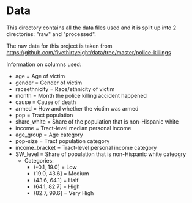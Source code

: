 # Data
This directory contains all the data files used and it is split up into 2 directories: "raw" and "processed".

The raw data for this project is taken from https://github.com/fivethirtyeight/data/tree/master/police-killings

Information on columns used:
- age = Age of victim
- gender = Gender of victim
- raceethnicity = Race/ethnicity of victim
- month = Month the police killing accident happened
- cause = Cause of death
- armed = How and whether the victim was armed
- pop = Tract population
- share_white = Share of the population that is non-Hispanic white
- income = Tract-level median personal income
- age_group = Age category
- pop-size = Tract population category
- income_bracket = Tract-level personal income category
- SW_level = Share of population that is non-Hispanic white cateogry
    - Categories:
        - (-0.1, 19.0] = Low   
        - (19.0, 43.6] = Medium   
        - (43.6, 64.1] = Half   
        - (64.1, 82.7] = High  
        - (82.7, 99.6] = Very High